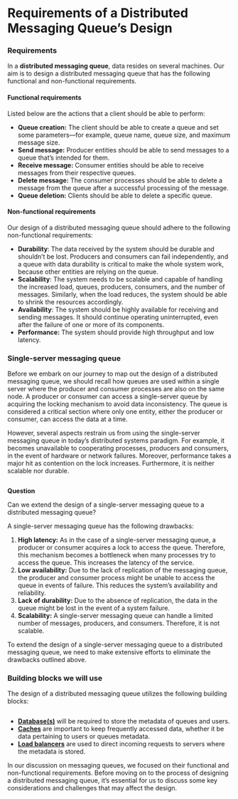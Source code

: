 # Requirements of a Distributed Messaging Queue’s Design

### Requirements <a href="#requirements-0" id="requirements-0"></a>

In a **distributed messaging queue**, data resides on several machines. Our aim is to design a distributed messaging queue that has the following functional and non-functional requirements.

#### Functional requirements <a href="#functional-requirements-1" id="functional-requirements-1"></a>

Listed below are the actions that a client should be able to perform:

* **Queue creation:** The client should be able to create a queue and set some parameters—for example, queue name, queue size, and maximum message size.
* **Send message:** Producer entities should be able to send messages to a queue that’s intended for them.
* **Receive message:** Consumer entities should be able to receive messages from their respective queues.
* **Delete message:** The consumer processes should be able to delete a message from the queue after a successful processing of the message.
* **Queue deletion:** Clients should be able to delete a specific queue.

#### Non-functional requirements <a href="#non-functional-requirements-0" id="non-functional-requirements-0"></a>

Our design of a distributed messaging queue should adhere to the following non-functional requirements:

* **Durability**: The data received by the system should be durable and shouldn’t be lost. Producers and consumers can fail independently, and a queue with data durability is critical to make the whole system work, because other entities are relying on the queue.
* **Scalability**: The system needs to be scalable and capable of handling the increased load, queues, producers, consumers, and the number of messages. Similarly, when the load reduces, the system should be able to shrink the resources accordingly.
* **Availability**: The system should be highly available for receiving and sending messages. It should continue operating uninterrupted, even after the failure of one or more of its components.
* **Performance:** The system should provide high throughput and low latency.

### Single-server messaging queue <a href="#single-server-messaging-queue-0" id="single-server-messaging-queue-0"></a>

Before we embark on our journey to map out the design of a distributed messaging queue, we should recall how queues are used within a single server where the producer and consumer processes are also on the same node. A producer or consumer can access a single-server queue by acquiring the locking mechanism to avoid data inconsistency. The queue is considered a critical section where only one entity, either the producer or consumer, can access the data at a time.

However, several aspects restrain us from using the single-server messaging queue in today’s distributed systems paradigm. For example, it becomes unavailable to cooperating processes, producers and consumers, in the event of hardware or network failures. Moreover, performance takes a major hit as contention on the lock increases. Furthermore, it is neither scalable nor durable.

<figure><img src="https://kuweiguge.github.io/Grokking-Modern-System-Design-Interview-Gitbook/.gitbook/assets/Screenshot 2023-09-03 at 12.44.59 AM.png" alt=""><figcaption></figcaption></figure>

**Question**

Can we extend the design of a single-server messaging queue to a distributed messaging queue?

A single-server messaging queue has the following drawbacks:

1. **High latency:** As in the case of a single-server messaging queue, a producer or consumer acquires a lock to access the queue. Therefore, this mechanism becomes a bottleneck when many processes try to access the queue. This increases the latency of the service.
2. **Low availability:** Due to the lack of replication of the messaging queue, the producer and consumer process might be unable to access the queue in events of failure. This reduces the system’s availability and reliability.
3. **Lack of durability:** Due to the absence of replication, the data in the queue might be lost in the event of a system failure.
4. **Scalability:** A single-server messaging queue can handle a limited number of messages, producers, and consumers. Therefore, it is not scalable.

To extend the design of a single-server messaging queue to a distributed messaging queue, we need to make extensive efforts to eliminate the drawbacks outlined above.

### Building blocks we will use <a href="#building-blocks-we-will-use-0" id="building-blocks-we-will-use-0"></a>

The design of a distributed messaging queue utilizes the following building blocks:

<figure><img src="https://kuweiguge.github.io/Grokking-Modern-System-Design-Interview-Gitbook/.gitbook/assets/Screenshot 2023-09-03 at 12.45.17 AM.png" alt=""><figcaption></figcaption></figure>

* [**Database(s)**](https://www.educative.io/collection/page/10370001/4941429335392256/4901035478351872) will be required to store the metadata of queues and users.
* [**Caches**](https://www.educative.io/collection/page/10370001/4941429335392256/5053577315221504) are important to keep frequently accessed data, whether it be data pertaining to users or queues metadata.
* [**Load balancers**](https://www.educative.io/collection/page/10370001/4941429335392256/4521972679049216) are used to direct incoming requests to servers where the metadata is stored.

In our discussion on messaging queues, we focused on their functional and non-functional requirements. Before moving on to the process of designing a distributed messaging queue, it’s essential for us to discuss some key considerations and challenges that may affect the design.
